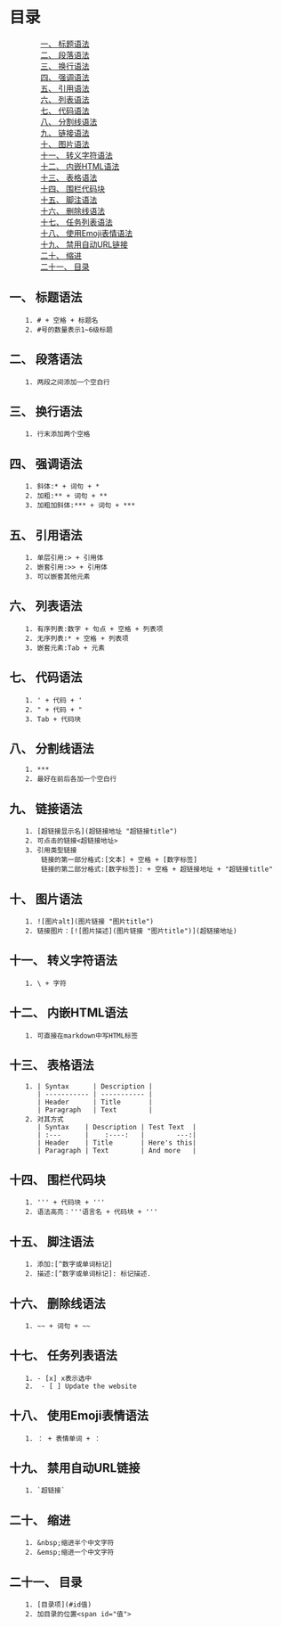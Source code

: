 # 目录
&emsp;&emsp;&emsp;&emsp;[一、 标题语法](#1)  
&emsp;&emsp;&emsp;&emsp;[二、 段落语法](#2)  
&emsp;&emsp;&emsp;&emsp;[三、 换行语法](#3)  
&emsp;&emsp;&emsp;&emsp;[四、 强调语法](#4)  
&emsp;&emsp;&emsp;&emsp;[五、 引用语法](#5)  
&emsp;&emsp;&emsp;&emsp;[六、 列表语法](#6)  
&emsp;&emsp;&emsp;&emsp;[七、 代码语法](#7)  
&emsp;&emsp;&emsp;&emsp;[八、 分割线语法](#8)  
&emsp;&emsp;&emsp;&emsp;[九、 链接语法](#9)  
&emsp;&emsp;&emsp;&emsp;[十、 图片语法](#10)  
&emsp;&emsp;&emsp;&emsp;[十一、 转义字符语法](#11)  
&emsp;&emsp;&emsp;&emsp;[十二、 内嵌HTML语法](#12)  
&emsp;&emsp;&emsp;&emsp;[十三、 表格语法](#13)  
&emsp;&emsp;&emsp;&emsp;[十四、 围栏代码块](#14)  
&emsp;&emsp;&emsp;&emsp;[十五、 脚注语法](#15)  
&emsp;&emsp;&emsp;&emsp;[十六、 删除线语法](#16)  
&emsp;&emsp;&emsp;&emsp;[十七、 任务列表语法](#17)  
&emsp;&emsp;&emsp;&emsp;[十八、 使用Emoji表情语法](#18)  
&emsp;&emsp;&emsp;&emsp;[十九、 禁用自动URL链接](#19)  
&emsp;&emsp;&emsp;&emsp;[二十、 缩进](#20)  
&emsp;&emsp;&emsp;&emsp;[二十一、 目录](#21)  


## 一、 标题语法<span id="1">
		1. # + 空格 + 标题名
		2. #号的数量表示1~6级标题
## 二、 段落语法<span id="2">
		1. 两段之间添加一个空白行
## 三、 换行语法<span id="3">
		1. 行末添加两个空格
## 四、 强调语法<span id="4">
		1. 斜体:* + 词句 + *
		2. 加粗:** + 词句 + **
		3. 加粗加斜体:*** + 词句 + ***
## 五、 引用语法<span id="5">
		1. 单层引用:> + 引用体
		2. 嵌套引用:>> + 引用体
		3. 可以嵌套其他元素
## 六、 列表语法<span id="6">
		1. 有序列表:数字 + 句点 + 空格 + 列表项
		2. 无序列表:* + 空格 + 列表项
		3. 嵌套元素:Tab + 元素
## 七、 代码语法<span id="7">
		1. ' + 代码 + '
		2. " + 代码 + "
		3. Tab + 代码块
## 八、 分割线语法<span id="8">
		1. ***
		2. 最好在前后各加一个空白行
## 九、 链接语法<span id="9">
		1. [超链接显示名](超链接地址 "超链接title")
		2. 可点击的链接<超链接地址>
		3. 引用类型链接
			链接的第一部分格式:[文本] + 空格 + [数字标签]
			链接的第二部分格式:[数字标签]: + 空格 + 超链接地址 + "超链接title"
## 十、 图片语法<span id="10">
		1. ![图片alt](图片链接 "图片title")
		2. 链接图片：[![图片描述](图片链接 "图片title")](超链接地址)
## 十一、 转义字符语法<span id="11">
		1. \ + 字符
## 十二、 内嵌HTML语法<span id="12">
		1. 可直接在markdown中写HTML标签
## 十三、 表格语法<span id="13">
		1. | Syntax      | Description |
		   | ----------- | ----------- |
	       | Header      | Title       |
	       | Paragraph   | Text        |
	    2. 对其方式
	       | Syntax    | Description | Test Text  |
		   | :---      |    :----:   |        ---:|
		   | Header    | Title       | Here's this|
		   | Paragraph | Text        | And more   |
## 十四、 围栏代码块<span id="14">
		1. ''' + 代码块 + '''
		2. 语法高亮：'''语言名 + 代码块 + '''
## 十五、 脚注语法<span id="15">
		1. 添加:[^数字或单词标记]
		2. 描述:[^数字或单词标记]: 标记描述.
## 十六、 删除线语法<span id="16">
		1. ~~ + 词句 + ~~
## 十七、 任务列表语法<span id="17">
		1. - [x] x表示选中
		2.  - [ ] Update the website
## 十八、 使用Emoji表情语法<span id="18">
		1. ： + 表情单词 + ：
## 十九、 禁用自动URL链接<span id="19">
		1. `超链接`
## 二十、 缩进<span id="20">
		1. &nbsp;缩进半个中文字符
		2. &emsp;缩进一个中文字符
## 二十一、 目录<span id="21">
		1. [目录项](#id值)
		2. 加目录的位置<span id="值">

